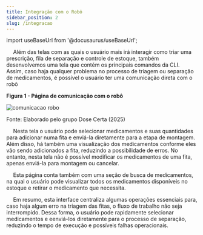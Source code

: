 ```yaml
---
title: Integração com o Robô
sidebar_position: 2
slug: /integracao
---
```


import useBaseUrl from '@docusaurus/useBaseUrl';

&emsp; Além das telas com as quais o usuário mais irá interagir como triar uma prescrição, fila de separação e controle de estoque, também desenvolvemos uma tela que contém os principais comandos da CLI. Assim, caso haja qualquer problema no processo de triagem ou separação de medicamentos, é possível o usuário ter uma comunicação direta com o robô



<div style={{ textAlign: 'center' }}>
  <p><strong>Figura 1 - Página de comunicação com o robô</strong></p>
  <img 
    src={useBaseUrl('/img/integra.png')} 
    alt="comunicacao robo" 
    title="comunicacao robo" 
    style={{ maxWidth: '80%', height: 'auto' }}
  />
  <p>Fonte: Elaborado pelo grupo Dose Certa (2025)</p>
</div>

&emsp; Nesta tela o usuário pode selecionar medicamentos e suas quantidades para adicionar numa fita e enviá-la diretamente para a etapa de montagem. Além disso, há também uma visualização dos medicamentos conforme eles vão sendo adicionados a fita, reduzindo a possibilidade de erros. No entanto, nesta tela não é possível modificar os medicamentos de uma fita, apenas enviá-la para montagem ou cancelar. 

&emsp; Esta página conta também com uma seção de busca de medicamentos, na qual o usuário pode visualizar todos os medicamentos disponíveis no estoque e retirar o medicamento que necessita. 

&emsp; Em resumo, esta interface centraliza algumas operações essenciais para, caso haja algum erro na triagem das fitas, o fluxo de trabalho não seja interrompido. Dessa forma, o usuário pode rapidamente selecionar medicamentos e eenviá-los diretamente para o processo de separação, reduzindo o tempo de execução e possíveis falhas operacionais. 
